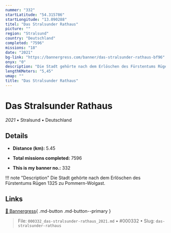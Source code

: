 ```yaml
---
nummer: "332"
startLatitude: "54.315786"
startLongitude: "13.090288"
titel: "Das Stralsunder Rathaus"
picture: ""
region: "Stralsund"
country: "Deutschland"
completed: "7596"
missions: "18"
date: "2021"
bg-link: "https://bannergress.com/banner/das-stralsunder-rathaus-bf96"
onyx: "0"
description: "Die Stadt gehörte nach dem Erlöschen des Fürstentums Rügen 1325 zu Pommern-Wolgast."
lengthKMeters: "5,45"
umap: ""
title: "Das Stralsunder Rathaus"
---
```

# Das Stralsunder Rathaus

*2021* • Stralsund • Deutschland



## Details
- **Distance (km):** 5.45

- **Total missions completed:** 7596
- **This is my banner no.:** 332


!!! note "Description"
    Die Stadt gehörte nach dem Erlöschen des Fürstentums Rügen 1325 zu Pommern-Wolgast.



## Links
[🔗 Bannergress](https://bannergress.com/banner/das-stralsunder-rathaus-bf96){ .md-button .md-button--primary }



> File: `000332_das-stralsunder-rathaus_2021.md` • #000332 • Slug: `das-stralsunder-rathaus`
